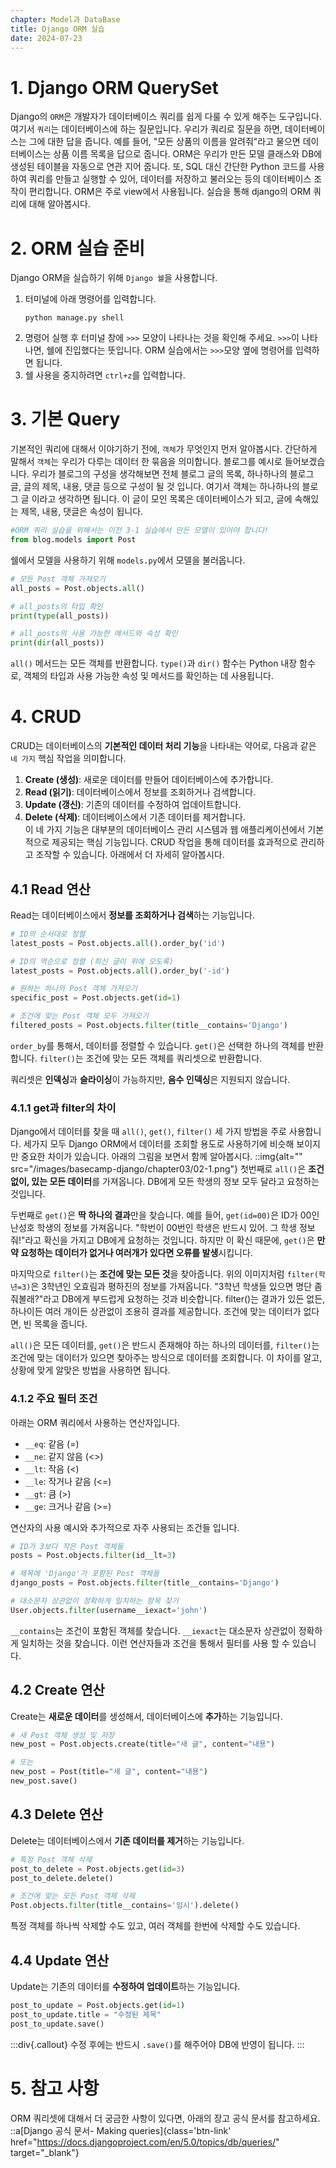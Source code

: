 ```yaml
---
chapter: Model과 DataBase
title: Django ORM 실습
date: 2024-07-23
---
```

# 1. Django ORM QuerySet

Django의 `ORM`은 개발자가 데이터베이스 쿼리를 쉽게 다룰 수 있게 해주는 도구입니다. 여기서 `쿼리`는 데이터베이스에 하는 질문입니다. 우리가 쿼리로 질문을 하면, 데이터베이스는 그에 대한 답을 줍니다. 예를 들어, "모든 상품의 이름을 알려줘"라고 물으면 데이터베이스는 상품 이름 목록을 답으로 줍니다.
ORM은 우리가 만든 모델 클래스와 DB에 생성된 테이블을 자동으로 연관 지어 줍니다. 또, SQL 대신 간단한 Python 코드를 사용하여 쿼리를 만들고 실행할 수 있어, 데이터를 저장하고 불러오는 등의 데이터베이스 조작이 편리합니다. ORM은 주로 view에서 사용됩니다. 실습을 통해 django의 ORM 쿼리에 대해 알아봅시다.

# 2. ORM 실습 준비
Django ORM을 실습하기 위해 `Django 쉘`을 사용합니다.

1. 터미널에 아래 명령어를 입력합니다.
   ```
   python manage.py shell
   ```
2. 명령어 실행 후 터미널 창에 `>>>` 모양이 나타나는 것을 확인해 주세요. `>>>`이 나타나면, 쉘에 진입했다는 뜻입니다. ORM 실습에서는 `>>>`모양 옆에 명령어를 입력하면 됩니다.
3. 쉘 사용을 중지하려면 `ctrl+z`를 입력합니다.

# 3. 기본 Query

기본적인 쿼리에 대해서 이야기하기 전에, `객체`가 무엇인지 먼저 알아봅시다. 간단하게 말해서 `객체`는 우리가 다루는 데이터 한 묶음을 의미합니다. 블로그를 예시로 들어보겠습니다. 우리가 블로그의 구성을 생각해보면 전체 블로그 글의 목록, 하나하나의 블로그 글, 글의 제목, 내용, 댓글 등으로 구성이 될 것 입니다. 여기서 객체는 하나하나의 블로그 글 이라고 생각하면 됩니다. 이 글이 모인 목록은 데이터베이스가 되고, 글에 속해있는 제목, 내용, 댓글은 속성이 됩니다.

```python
#ORM 쿼리 실습을 위해서는 이전 3-1 실습에서 만든 모델이 있어야 합니다!
from blog.models import Post
```
쉘에서 모델을 사용하기 위해 `models.py`에서 모델을 불러옵니다.   

```python
# 모든 Post 객체 가져오기
all_posts = Post.objects.all()

# all_posts의 타입 확인
print(type(all_posts))

# all_posts의 사용 가능한 메서드와 속성 확인
print(dir(all_posts))
```
`all()` 메서드는 모든 객체를 반환합니다. `type()`과 `dir()` 함수는 Python 내장 함수로, 객체의 타입과 사용 가능한 속성 및 메서드를 확인하는 데 사용됩니다.

# 4. CRUD
CRUD는 데이터베이스의 **기본적인 데이터 처리 기능**을 나타내는 약어로, 다음과 같은 `네 가지` 핵심 작업을 의미합니다.
1. **Create (생성)**: 새로운 데이터를 만들어 데이터베이스에 추가합니다.
2. **Read (읽기)**: 데이터베이스에서 정보를 조회하거나 검색합니다.
3. **Update (갱신)**: 기존의 데이터를 수정하여 업데이트합니다.
4. **Delete (삭제)**: 데이터베이스에서 기존 데이터를 제거합니다.        
이 네 가지 기능은 대부분의 데이터베이스 관리 시스템과 웹 애플리케이션에서 기본적으로 제공되는 핵심 기능입니다.
CRUD 작업을 통해 데이터를 효과적으로 관리하고 조작할 수 있습니다. 아래에서 더 자세히 알아봅시다.
## 4.1 Read 연산
Read는 데이터베이스에서 **정보를 조회하거나 검색**하는 기능입니다.

```python
# ID의 순서대로 정렬
latest_posts = Post.objects.all().order_by('id')

# ID의 역순으로 정렬 (최신 글이 위에 오도록)
latest_posts = Post.objects.all().order_by('-id')

# 원하는 하나의 Post 객체 가져오기
specific_post = Post.objects.get(id=1)

# 조건에 맞는 Post 객체 모두 가져오기
filtered_posts = Post.objects.filter(title__contains='Django')
```
`order_by`를 통해서, 데이터를 정렬할 수 있습니다.
`get()`은 선택한 하나의 객체를 반환합니다.
`filter()`는 조건에 맞는 모든 객체를 쿼리셋으로 반환합니다.

쿼리셋은 **인덱싱**과 **슬라이싱**이 가능하지만, **음수 인덱싱**은 지원되지 않습니다.

### 4.1.1 get과 filter의 차이
Django에서 데이터를 찾을 때 `all()`, `get()`, `filter()` 세 가지 방법을 주로 사용합니다. 
세가지 모두 Django ORM에서 데이터를 조회할 용도로 사용하기에 비슷해 보이지만 중요한 차이가 있습니다.
아래의 그림을 보면서 함께 알아봅시다.
::img{alt="" src="/images/basecamp-django/chapter03/02-1.png"}
첫번째로 `all()`은 **조건 없이, 있는 모든 데이터**를 가져옵니다. DB에게 모든 학생의 정보 모두 달라고 요청하는 것입니다.

두번째로 `get()`은 **딱 하나의 결과**만을 찾습니다. 예를 들어, `get(id=00)`은 ID가 00인 난성호 학생의 정보를 가져옵니다.
"학번이 00번인 학생은 반드시 있어. 그 학생 정보 줘!"라고 확신을 가지고 DB에게 요청하는 것입니다. 
하지만 이 확신 때문에, `get()`은 **만약 요청하는 데이터가 없거나 여러개가 있다면 오류를 발생**시킵니다.

마지막으로 `filter()`는 **조건에 맞는 모든 것**을 찾아줍니다. 위의 이미지처럼 `filter(학년=3)`은 3학년인 오효림과 평하진의 정보를 가져옵니다.
"3학년 학생들 있으면 명단 좀 줘볼래?"라고 DB에게 부드럽게 요청하는 것과 비슷합니다.
filter()는 결과가 있든 없든, 하나이든 여러 개이든 상관없이 조용히 결과를 제공합니다. 조건에 맞는 데이터가 없다면, 빈 목록을 줍니다.

`all()`은 모든 데이터를, `get()`은 반드시 존재해야 하는 하나의 데이터를, `filter()`는 조건에 맞는 데이터가 있으면 찾아주는 방식으로 데이터를 조회합니다.
이 차이를 알고, 상황에 맞게 알맞은 방법을 사용하면 됩니다.

### 4.1.2 주요 필터 조건
아래는 ORM 쿼리에서 사용하는 연산자입니다.
- `__eq`: 같음 (=)
- `__ne`: 같지 않음 (<>)
- `__lt`: 작음 (<)
- `__le`: 작거나 같음 (<=)
- `__gt`: 큼 (>)
- `__ge`: 크거나 같음 (>=)      

연산자의 사용 예시와 추가적으로 자주 사용되는 조건들 입니다.
```python
# ID가 3보다 작은 Post 객체들
posts = Post.objects.filter(id__lt=3) 

# 제목에 'Django'가 포함된 Post 객체들
django_posts = Post.objects.filter(title__contains='Django')

# 대소문자 상관없이 정확하게 일치하는 항목 찾기
User.objects.filter(username__iexact='john')
```
`__contains`는 조건이 포함된 객체를 찾습니다. `__iexact`는 대소문자 상관없이 정확하게 일치하는 것을 찾습니다.
이런 연산자들과 조건을 통해서 필터를 사용 할 수 있습니다.

## 4.2 Create 연산
Create는 **새로운 데이터**를 생성해서, 데이터베이스에 **추가**하는 기능입니다.
```python
# 새 Post 객체 생성 및 저장
new_post = Post.objects.create(title="새 글", content="내용")

# 또는
new_post = Post(title="새 글", content="내용")
new_post.save()
```

## 4.3 Delete 연산
Delete는 데이터베이스에서 **기존 데이터를 제거**하는 기능입니다.

```python
# 특정 Post 객체 삭제
post_to_delete = Post.objects.get(id=3)
post_to_delete.delete()

# 조건에 맞는 모든 Post 객체 삭제
Post.objects.filter(title__contains='임시').delete()
```
특정 객체를 하나씩 삭제할 수도 있고, 여러 객체를 한번에 삭제할 수도 있습니다.

## 4.4 Update 연산
Update는 기존의 데이터를 **수정하여 업데이트**하는 기능입니다.
```python
post_to_update = Post.objects.get(id=1)
post_to_update.title = "수정된 제목"
post_to_update.save()
```
:::div{.callout}
수정 후에는 반드시 `.save()`를 해주어야 DB에 반영이 됩니다.
:::
# 5. 참고 사항
<!-- Q F 같은 클래스 내용 추가? -->
ORM 쿼리셋에 대해서 더 궁금한 사항이 있다면, 아래의 장고 공식 문서를 참고하세요.
::a[Django 공식 문서- Making queries]{class='btn-link' href="https://docs.djangoproject.com/en/5.0/topics/db/queries/" target="\_blank"}